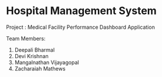 # Hospital Management System
Project : Medical Facility Performance Dashboard Application

Team Members:
1) Deepali Bharmal
2) Devi Krishnan
3) Mangalnathan Vijayagopal
4) Zacharaiah Mathews

